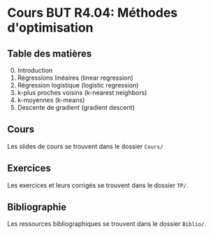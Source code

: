 # Cours BUT R4.04: Méthodes d'optimisation

## Table des matières

0. Introduction
1. Régressions linéaires (linear regression)
2. Régression logistique (logistic regression)
3. k-plus proches voisins (k-nearest neighbors)
4. k-moyennes (k-means)
5. Descente de gradient (gradient descent)

## Cours

Les slides de cours se trouvent dans le dossier `Cours/`

## Exercices

Les exercices et leurs corrigés se trouvent dans le dossier `TP/`.

## Bibliographie

Les ressources bibliographiques se trouvent dans le dossier `Biblio/`.
